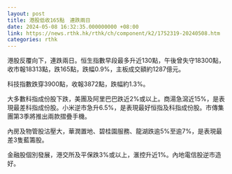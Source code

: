 ```yaml
---
layout: post
title: 港股低收165點　連跌兩日
date: 2024-05-08 16:32:35.000000000 +08:00
link: https://news.rthk.hk/rthk/ch/component/k2/1752319-20240508.htm
categories: rthk
---
```


港股反覆向下，連跌兩日。恒生指數早段最多升近130點，午後曾失守18300點，收市報18313點，跌165點，跌幅0.9%，主板成交額約1287億元。

科技指數跌穿3900點，收報3872點，跌幅約1.3%。

大多數科指成份股下跌，美團及阿里巴巴跌近2%或以上。商湯急瀉近15%，是表現最差科指成份股。小米逆市急升6.5%，是表現最好恒指及科指成份股。市傳集團第3季將推出兩款摺疊手機。

內房及物管股沽壓大，華潤置地、碧桂園服務、龍湖跌逾5%至逾7%，是表現最差3隻藍籌股。

金融股個別發展，港交所及平保跌3%或以上，滙控升近1%。內地電信股逆市造好。
